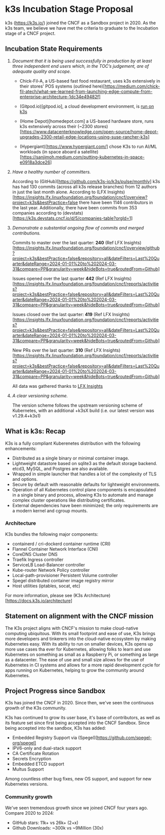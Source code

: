 # k3s Incubation Stage Proposal

k3s (https://k3s.io/) joined the CNCF as a Sandbox project in 2020. As the k3s team, we believe we have met the criteria to graduate to the Incubation stage of a CNCF project.

## Incubation State Requirements

1. *Document that it is being used successfully in production by at least three independent end users which, in the TOC’s judgement, are of adequate quality and scope.*

    * Chick-Fil-A, a US-based fast food restaurant, uses k3s extensively in their stores' POS systems (outlined here)[https://medium.com/chick-fil-atech/what-we-learned-from-launching-edge-compute-from-enterprise-architecture-1dc34e49482f]

    * (Gitpod.io)[gitpod.io], a cloud development environment, is [run on k3s](https://github.com/gitpod-io/gitpod/pull/18521)

    * (Home Depot)[homedepot.com] a US-based hardware store, runs k3s extensively across their (~2300 stores)[https://www.datacenterknowledge.com/open-source/home-depot-upgrades-2300-retail-edge-locations-using-suse-rancher-k3s]
    
    * (Hypergiant)[https://www.hypergiant.com/] chose K3s to run AI/ML workloads (in space aboard a satellite)[https://sanjimoh.medium.com/putting-kubernetes-in-space-e0918a3dce26]

2. *Have a healthy number of committers.*

    According to (GitHub)[https://github.com/k3s-io/k3s/pulse/monthly] k3s has had 130 commits (across all k3s release branches) from 12 authors in just the last month alone.  According to (LFX Insights)[https://insights.lfx.linuxfoundation.org/foundation/cncf/overview?project=k3s&bestPractice=false there have been 1146 contributors in the last year.  Additionally, there have been commits from 353 companies according to (devstats)[https://k3s.devstats.cncf.io/d/5/companies-table?orgId=1]

3. *Demonstrate a substantial ongoing flow of commits and merged contributions.*

    Commits to master over the last quarter: **240** (Ref LFX Insights)[https://insights.lfx.linuxfoundation.org/foundation/cncf/overview/github?project=k3s&bestPractice=false&repository=all&dateFilters=Last%20Quarter&dateRange=2024-01-01%20to%202024-03-31&compare=PP&granularity=week&hideBots=true&routedFrom=Github]

    Issues opened over the last quarter **442** (Ref LFX Insights)[https://insights.lfx.linuxfoundation.org/foundation/cncf/reports/activities?project=k3s&bestPractice=false&repository=all&dateFilters=Last%20Quarter&dateRange=2024-01-01%20to%202024-03-31&compare=PP&granularity=week&hideBots=true&routedFrom=Github]

    Issues closed over the last quarter: **419** (Ref LFX Insights)[https://insights.lfx.linuxfoundation.org/foundation/cncf/reports/activities?project=k3s&bestPractice=false&repository=all&dateFilters=Last%20Quarter&dateRange=2024-01-01%20to%202024-03-31&compare=PP&granularity=week&hideBots=true&routedFrom=Github]

    New PRs over the last quarter: **310** (Ref LFX Insights)[https://insights.lfx.linuxfoundation.org/foundation/cncf/reports/activities?project=k3s&bestPractice=false&repository=all&dateFilters=Last%20Quarter&dateRange=2024-01-01%20to%202024-03-31&compare=PP&granularity=week&hideBots=true&routedFrom=Github]

    All data was gathered thanks to [LFX Insights](https://insights.lfx.linuxfoundation.org/foundation/cncf/overview/github?project=k3s&bestPractice=false&repository=all&dateFilters=Last%20Quarter&dateRange=2024-01-01%20to%202024-03-31&compare=PP&granularity=week&hideBots=true&routedFrom=Github)

4. *A clear versioning scheme.*

    The version scheme follows the upstream versioning scheme of Kubernetes, with an additional +k3sX build (i.e. our latest version was v1.29.4+k3s1) 

## What is k3s: Recap

K3s is a fully compliant Kuberenetes distribution with the following enhancements:

* Distributed as a single binary or minimal container image.
* Lightweight datastore based on sqlite3 as the default storage backend. etcd3, MySQL, and Postgres are also available.
* Wrapped in simple launcher that handles a lot of the complexity of TLS and options.
* Secure by default with reasonable defaults for lightweight environments.
* Operation of all Kubernetes control plane components is encapsulated in a single binary and process, allowing K3s to automate and manage complex cluster operations like distributing certificates.
* External dependencies have been minimized; the only requirements are a modern kernel and cgroup mounts.

### Architecture

K3s bundles the following major components:

* containerd / cri-dockerd container runtime (CRI)
* Flannel Container Network Interface (CNI)
* CoreDNS Cluster DNS
* Traefik Ingress controller
* ServiceLB Load-Balancer controller
* Kube-router Network Policy controller
* Local-path-provisioner Persistent Volume controller
* Spegel distributed container image registry mirror
* Host utilities (iptables, socat, etc)

For more information, please see (K3s Architecture)[https://docs.k3s.io/architecture]

## Statement on alignment with the CNCF mission

The K3s project aligns with CNCF's mission to make cloud-native computing ubiquitous. With its small footprint and ease of use, K3s brings more developers and tinkerers into the cloud-native ecosystem by making Kubernetes easy.  With its ability to run on smaller devices, K3s opens up more use cases tha ever for Kubernetes, allowing folks to learn and use Kubernetes on something as small as a Raspberry Pi, or something as large as a datacenter.  The ease of use and small size allows for the use of Kubernetes in CI systems and allows for a more rapid development cycle for apps running on Kubernetes, helping to grow the community around Kubernetes.


## Project Progress since Sandbox

K3s has joined the CNCF in 2020. Since then, we've seen the continuous growth of the K3s community.

K3s has continued to grow its user base, it's base of contributors, as well as its feature set since first being accepted into the CNCF Sandbox.  Since being accepted into the sandbox, K3s has added:

* Embedded Registry Support via (Spegel)[https://github.com/spegel-org/spegel]
* IPV6-only and dual-stack support
* CA Certificate Rotation
* Secrets Encryption
* Embedded ETCD support
* Multus Support

Among countless other bug fixes, new OS support, and support for new Kubernetes versions.


### Community growth

We've seen tremendous growth since we joined CNCF four years ago. Compare 2020 to 2024:

* GitHub stars: 11k+ vs 26k+ (2+x)
* Github Downloads: ~300k vs ~9Million (30x)
